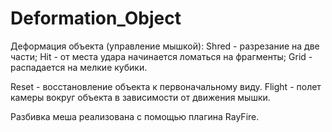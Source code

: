 # Deformation_Object

Деформация объекта (управление мышкой):
Shred - разрезание на две части;
Hit - от места удара начинается ломаться на фрагменты;
Grid - распадается на мелкие кубики.

Reset - восстановление объекта к первоначальному виду.
Flight - полет камеры вокруг объекта в зависимости от движения мышки.

Разбивка меша реализована с помощью плагина RayFire.
